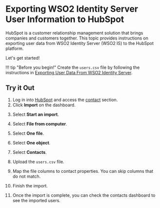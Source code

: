 # Exporting WSO2 Identity Server User Information to HubSpot

HubSpot is a customer relationship management solution that brings companies and customers together. 
This topic provides instructions on exporting user data from WSO2 Identity Server (WSO2 IS) to the 
HubSpot platform. 

Let's get started!

!!! tip "Before you begin!"
    Create the `users.csv` file by following the instructions in 
    [Exporting User Data From WSO2 Identity Server](../sync-account-overview).
    
## Try it Out

1. Log in into [HubSpot](https://app.hubspot.com/) and access the [contact](https://app.hubspot.com/contacts) section.
2. Click **Import** on the dashboard.
<!--![](../assets/img/tutorials/hubspot-provisioning-user/step-2.png)-->
3. Select **Start an import**.
<!--![](../assets/img/tutorials/hubspot-provisioning-user/step-3.png)-->
4. Select **File from computer**. 
<!--![](../assets/img/tutorials/hubspot-provisioning-user/step-4.png)-->
5. Select **One file**.
<!--![](../assets/img/tutorials/hubspot-provisioning-user/step-5.png)-->
6. Select **One object**.
<!--![](../assets/img/tutorials/hubspot-provisioning-user/step-6.png)-->
7. Select **Contacts**.
<!--![](../assets/img/tutorials/hubspot-provisioning-user/step-7.png)-->
8. Upload the `users.csv` file.
<!--![](../assets/img/tutorials/hubspot-provisioning-user/step-8.png)-->
9. Map the file columns to contact properties. You can skip columns that do not match.
<!--![](../assets/img/tutorials/hubspot-provisioning-user/step-9.png)-->
10. Finish the import.
<!--![](../assets/img/tutorials/hubspot-provisioning-user/step-10.png)-->
11. Once the import is complete, you can check the contacts dashboard to see the imported users.
<!--![](../assets/img/tutorials/hubspot-provisioning-user/step-11.png)-->
